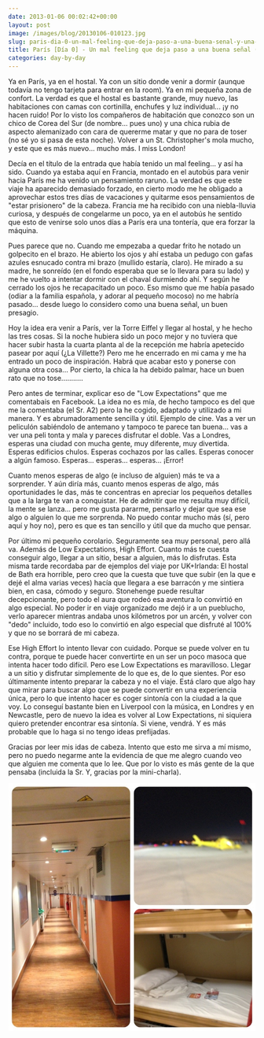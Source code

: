```yaml
---
date: 2013-01-06 00:02:42+00:00
layout: post
image: /images/blog/20130106-010123.jpg
slug: paris-dia-0-un-mal-feeling-que-deja-paso-a-una-buena-senal-y-una-sorpresa
title: París [Día 0] - Un mal feeling que deja paso a una buena señal (y una sorpresa)
categories: day-by-day
---
```


Ya en París, ya en el hostal. Ya con un sitio donde venir a dormir (aunque todavía no tengo tarjeta para entrar en la room). Ya en mi pequeña zona de confort. La verdad es que el hostal es bastante grande, muy nuevo, las habitaciones con camas con cortinilla, enchufes y luz individual... ¡y no hacen ruido! Por lo visto los compañeros de habitación que conozco son un chico de Corea del Sur (de nombre... pues uno) y una chica rubia de aspecto alemanizado con cara de quererme matar y que no para de toser (no sé yo si pasa de esta noche). Volver a un St. Christopher's mola mucho, y este que es más nuevo... mucho más. I miss London!

Decía en el título de la entrada que había tenido un mal feeling... y así ha sido. Cuando ya estaba aquí en Francia, montado en el autobús para venir hacia París me ha venido un pensamiento raruno. La verdad es que este viaje ha aparecido demasiado forzado, en cierto modo me he obligado a aprovechar estos tres días de vacaciones y quitarme esos pensamientos de "estar prisionero" de la cabeza. Francia me ha recibido con una niebla-lluvia curiosa, y después de congelarme un poco, ya en el autobús he sentido que esto de venirse solo unos días a París era una tontería, que era forzar la máquina.

Pues parece que no. Cuando me empezaba a quedar frito he notado un golpecito en el brazo. He abierto los ojos y ahí estaba un pedugo con gafas azules esnucado contra mi brazo (mullido estaría, claro). He mirado a su madre, he sonreído (en el fondo esperaba que se lo llevara para su lado) y me he vuelto a intentar dormir con el chaval durmiendo ahí. Y según he cerrado los ojos he recapacitado un poco. Eso mismo que me había pasado (odiar a la familia española, y adorar al pequeño mocoso) no me habría pasado... desde luego lo considero como una buena señal, un buen presagio.

Hoy la idea era venir a París, ver la Torre Eiffel y llegar al hostal, y he hecho las tres cosas. Si la noche hubiera sido un poco mejor y no tuviera que hacer subir hasta la cuarta planta al de la recepción me habría apetecido pasear por aquí (¿La Villette?) Pero me he encerrado en mi cama y me ha entrado un poco de inspiración. Habrá que acabar esto y ponerse con alguna otra cosa... Por cierto, la chica la ha debido palmar, hace un buen rato que no tose...........

Pero antes de terminar, explicar eso de "Low Expectations" que me comentabais en Facebook. La idea no es mía, de hecho tampoco es del que me la comentaba (el Sr. A2) pero la he cogido, adaptado y utilizado a mi manera. Y es abrumadoramente sencilla y útil. Ejemplo de cine. Vas a ver un peliculón sabiéndolo de antemano y tampoco te parece tan buena... vas a ver una peli tonta y mala y pareces disfrutar el doble. Vas a Londres, esperas una ciudad con mucha gente, muy diferente, muy divertida. Esperas edificios chulos. Esperas cochazos por las calles. Esperas conocer a algún famoso. Esperas... esperas... esperas... ¡Error!

Cuanto menos esperas de algo (e incluso de alguien) más te va a sorprender. Y aún diría más, cuanto menos esperas de algo, más oportunidades le das, más te concentras en apreciar los pequeños detalles que a la larga te van a conquistar. He de admitir que me resulta muy difícil, la mente se lanza... pero me gusta pararme, pensarlo y dejar que sea ese algo o alguien lo que me sorprenda. No puedo contar mucho más (sí, pero aquí y hoy no), pero es que es tan sencillo y útil que da mucho que pensar.

Por último mi pequeño corolario. Seguramente sea muy personal, pero allá va. Además de Low Expectations, High Effort. Cuanto más te cuesta conseguir algo, llegar a un sitio, besar a alguien, más lo disfrutas. Esta misma tarde recordaba par de ejemplos del viaje por UK+Irlanda:
El hostal de Bath era horrible, pero creo que la cuesta que tuve que subir (en la que e dejé el alma varias veces) hacía que llegara a ese barracón y me sintiera bien, en casa, cómodo y seguro.
Stonehenge puede resultar decepcionante, pero todo el aura que rodeó esa aventura lo convirtió en algo especial. No poder ir en viaje organizado me dejó ir a un pueblucho, verlo aparecer mientras andaba unos kilómetros por un arcén, y volver con "dedo" incluido, todo eso lo convirtió en algo especial que disfruté al 100% y que no se borrará de mi cabeza.

Ese High Effort lo intento llevar con cuidado. Porque se puede volver en tu contra, porque te puede hacer convertirte en un ser un poco masoca que intenta hacer todo difícil. Pero ese Low Expectations es maravilloso. Llegar a un sitio y disfrutar simplemente de lo que es, de lo que sientes. Por eso últimamente intento preparar la cabeza y no el viaje. Está claro que algo hay que mirar para buscar algo que se puede convertir en una experiencia única, pero lo que intento hacer es coger sintonía con la ciudad a la que voy. Lo conseguí bastante bien en Liverpool con la música, en Londres y en Newcastle, pero de nuevo la idea es volver al Low Expectations, ni siquiera quiero pretender encontrar esa sintonía. Si viene, vendrá. Y es más probable que lo haga si no tengo ideas prefijadas.

Gracias por leer mis idas de cabeza. Intento que esto me sirva a mí mismo, pero no puedo negarme ante la evidencia de que me alegro cuando veo que alguien me comenta que lo lee. Que por lo visto es más gente de la que pensaba (incluida la Sr. Y, gracias por la mini-charla).

[![20130106-010123.jpg](/images/blog/20130106-010123.jpg)](/images/blog/20130106-010123.jpg)
